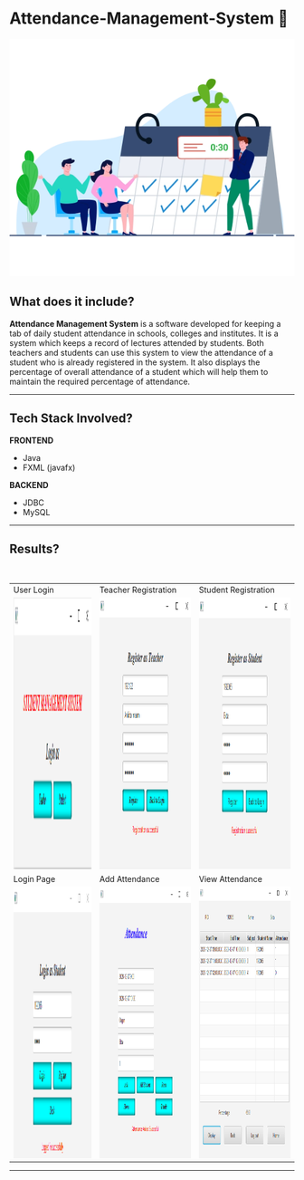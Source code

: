 # Attendance-Management-System 📝

<img src="images/attendance_img.png" alt="BannerImage">


## <a name="system">What does it include?</a>

**Attendance Management System** is a software developed for keeping a tab of daily student attendance in schools, colleges and institutes. It is a system which keeps a record of lectures attended by students. Both teachers and students can use this system to view the attendance of a student who is already registered in the system. It also displays the percentage of overall attendance of a student which will help them to maintain the required percentage of attendance.

---

## <a name="system">Tech Stack Involved?</a>

**FRONTEND**
- Java
- FXML (javafx)

**BACKEND**
- JDBC
- MySQL

---

## <a name="system">Results?</a>

<table>
   <tr>
      <td>User Login</td>
      <td>Teacher Registration</td>
      <td>Student Registration</td>
   </tr>
   <tr>
      <td><img src="images/user_login.png" width=270 height=480></td>
      <td><img src="images/teacher_registration.png" width=270 height=480></td>
      <td><img src="images/student_registration.png" width=270 height=480></td>
   </tr>
   <br>
   <tr>
      <td>Login Page</td>
      <td>Add Attendance</td>
      <td>View Attendance</td>
   </tr>
   <tr>
      <td><img src="images/login_page.png" width=270 height=480></td>
      <td><img src="images/add_attendance.png" width=270 height=480></td>
      <td><img src="images/view_attendance.png" width=270 height=480></td>
   </tr>
</table>

---
